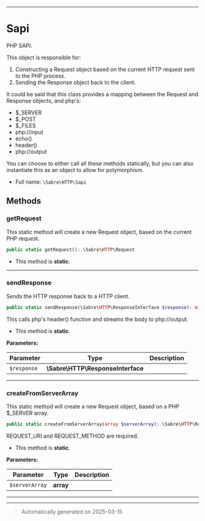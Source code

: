 ***

# Sapi

PHP SAPI.

This object is responsible for:
1. Constructing a Request object based on the current HTTP request sent to
   the PHP process.
2. Sending the Response object back to the client.

It could be said that this class provides a mapping between the Request and
Response objects, and php's:

* $_SERVER
* $_POST
* $_FILES
* php://input
* echo()
* header()
* php://output

You can choose to either call all these methods statically, but you can also
instantiate this as an object to allow for polymorphism.

* Full name: `\Sabre\HTTP\Sapi`




## Methods


### getRequest

This static method will create a new Request object, based on the
current PHP request.

```php
public static getRequest(): \Sabre\HTTP\Request
```



* This method is **static**.








***

### sendResponse

Sends the HTTP response back to a HTTP client.

```php
public static sendResponse(\Sabre\HTTP\ResponseInterface $response): mixed
```

This calls php's header() function and streams the body to php://output.

* This method is **static**.




**Parameters:**

| Parameter | Type | Description |
|-----------|------|-------------|
| `$response` | **\Sabre\HTTP\ResponseInterface** |  |





***

### createFromServerArray

This static method will create a new Request object, based on a PHP
$_SERVER array.

```php
public static createFromServerArray(array $serverArray): \Sabre\HTTP\Request
```

REQUEST_URI and REQUEST_METHOD are required.

* This method is **static**.




**Parameters:**

| Parameter | Type | Description |
|-----------|------|-------------|
| `$serverArray` | **array** |  |





***


***
> Automatically generated on 2025-03-15
